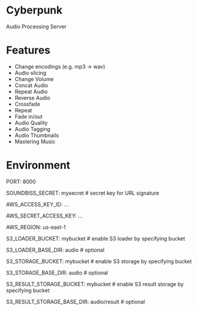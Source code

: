 
# Cyberpunk 

Audio Processing Server

# Features

- Change encodings (e.g. mp3 -> wav) 
- Audio slicing 
- Change Volume 
- Concat Audio 
- Repeat Audio 
- Reverse Audio 
- Crossfade 
- Repeat  
- Fade in/out   
- Audio Quality 
- Audio Tagging 
- Audio Thumbnails 
- Mastering Music 

# Environment

PORT: 8000

SOUNDBISS_SECRET: mysecret # secret key for URL signature

AWS_ACCESS_KEY_ID: ...

AWS_SECRET_ACCESS_KEY: ...

AWS_REGION: us-east-1

S3_LOADER_BUCKET: mybucket # enable S3 loader by specifying bucket

S3_LOADER_BASE_DIR: audio # optional

S3_STORAGE_BUCKET: mybucket # enable S3 storage by specifying bucket

S3_STORAGE_BASE_DIR: audio # optional

S3_RESULT_STORAGE_BUCKET: mybucket # enable S3 result storage by specifying bucket

S3_RESULT_STORAGE_BASE_DIR: audio/result # optional


